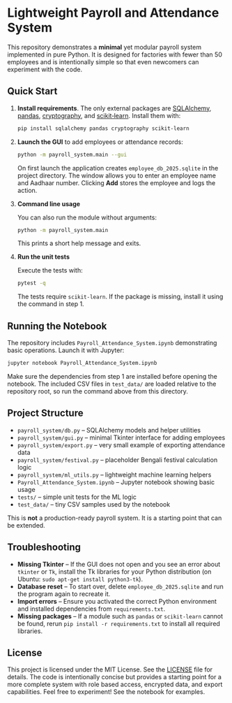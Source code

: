 # Lightweight Payroll and Attendance System

This repository demonstrates a **minimal** yet modular payroll system
implemented in pure Python.  It is designed for factories with fewer
than 50 employees and is intentionally simple so that even newcomers can
experiment with the code.

## Quick Start

1. **Install requirements**.  The only external packages are
   [SQLAlchemy](https://www.sqlalchemy.org/),
   [pandas](https://pandas.pydata.org/),
   [cryptography](https://cryptography.io/), and
   [scikit‑learn](https://scikit-learn.org/).  Install them with:
   ```bash
   pip install sqlalchemy pandas cryptography scikit-learn
   ```
2. **Launch the GUI** to add employees or attendance records:
   ```bash
   python -m payroll_system.main --gui
   ```
   On first launch the application creates `employee_db_2025.sqlite` in the project directory. The window allows you to enter an employee name and Aadhaar number.  Clicking **Add** stores the employee and logs the action.

3. **Command line usage**

   You can also run the module without arguments:

   ```bash
   python -m payroll_system.main
   ```

   This prints a short help message and exits.

4. **Run the unit tests**

   Execute the tests with:

   ```bash
   pytest -q
   ```

   The tests require `scikit-learn`. If the package is missing, install it using the command in step 1.

## Running the Notebook

The repository includes `Payroll_Attendance_System.ipynb` demonstrating
basic operations. Launch it with Jupyter:

```bash
jupyter notebook Payroll_Attendance_System.ipynb
```

Make sure the dependencies from step&nbsp;1 are installed before opening the
notebook. The included CSV files in `test_data/` are loaded relative to the
repository root, so run the command above from this directory.

## Project Structure

- `payroll_system/db.py` – SQLAlchemy models and helper utilities
- `payroll_system/gui.py` – minimal Tkinter interface for adding employees
- `payroll_system/export.py` – very small example of exporting attendance data
- `payroll_system/festival.py` – placeholder Bengali festival calculation logic
- `payroll_system/ml_utils.py` – lightweight machine learning helpers
- `Payroll_Attendance_System.ipynb` – Jupyter notebook showing basic usage
- `tests/` – simple unit tests for the ML logic
- `test_data/` – tiny CSV samples used by the notebook

This is **not** a production-ready payroll system. It is a starting point that can be extended.

## Troubleshooting

- **Missing Tkinter** – If the GUI does not open and you see an error about `tkinter` or `Tk`, install the Tk libraries for your Python distribution (on Ubuntu: `sudo apt-get install python3-tk`).
- **Database reset** – To start over, delete `employee_db_2025.sqlite` and run the program again to recreate it.
- **Import errors** – Ensure you activated the correct Python environment and installed dependencies from `requirements.txt`.
- **Missing packages** – If a module such as `pandas` or `scikit-learn` cannot be
  found, rerun `pip install -r requirements.txt` to install all required
  libraries.

## License

This project is licensed under the MIT License. See the [LICENSE](LICENSE) file for details.
The code is intentionally concise but provides a starting point for a
more complete system with role based access, encrypted data, and export
capabilities.  Feel free to experiment!  See the notebook for examples.
